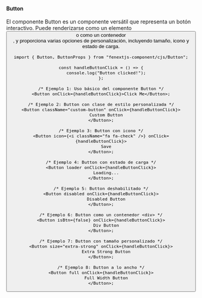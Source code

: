 #### Button

El componente Button es un componente versátil que representa un botón interactivo. Puede renderizarse como un elemento <button> o como un contenedor <div>, y proporciona varias opciones de personalización, incluyendo tamaño, icono y estado de carga.

```tsx
import { Button, ButtonProps } from "fenextjs-component/cjs/Button";

const handleButtonClick = () => {
    console.log("Button clicked!");
};

/* Ejemplo 1: Uso básico del componente Button */
<Button onClick={handleButtonClick}>Click Me</Button>;

/* Ejemplo 2: Button con clase de estilo personalizada */
<Button className="custom-button" onClick={handleButtonClick}>
    Custom Button
</Button>;

/* Ejemplo 3: Button con icono */
<Button icon={<i className="fa fa-check" />} onClick={handleButtonClick}>
    Save
</Button>;

/* Ejemplo 4: Button con estado de carga */
<Button loader onClick={handleButtonClick}>
    Loading...
</Button>;

/* Ejemplo 5: Button deshabilitado */
<Button disabled onClick={handleButtonClick}>
    Disabled Button
</Button>;

/* Ejemplo 6: Button como un contenedor <div> */
<Button isBtn={false} onClick={handleButtonClick}>
    Div Button
</Button>;

/* Ejemplo 7: Button con tamaño personalizado */
<Button size="extra-strong" onClick={handleButtonClick}>
    Extra Strong Button
</Button>;

/* Ejemplo 8: Button a lo ancho */
<Button full onClick={handleButtonClick}>
    Full Width Button
</Button>;
```
